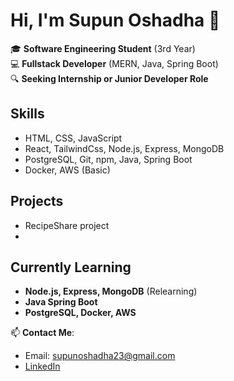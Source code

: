 # Hi, I'm Supun Oshadha 👋

🎓 **Software Engineering Student** (3rd Year)  
💻 **Fullstack Developer** (MERN, Java, Spring Boot)  
🔍 **Seeking Internship or Junior Developer Role**

## Skills
- HTML, CSS, JavaScript
- React, TailwindCss, Node.js, Express, MongoDB
- PostgreSQL, Git, npm, Java, Spring Boot
- Docker, AWS (Basic)

## Projects
- RecipeShare project
- 

## Currently Learning
- **Node.js, Express, MongoDB** (Relearning)
- **Java Spring Boot**
- **PostgreSQL, Docker, AWS**

📫 **Contact Me**:  
- Email: supunoshadha23@gmail.com
- [LinkedIn](https://www.linkedin.com/in/supunoshadha?utm_source=share&utm_campaign=share_via&utm_content=profile&utm_medium=android_app  )
